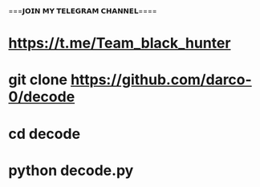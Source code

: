 ===𝗝𝗢𝗜𝗡 𝗠𝗬 𝗧𝗘𝗟𝗘𝗚𝗥𝗔𝗠 𝗖𝗛𝗔𝗡𝗡𝗘𝗟====
# https://t.me/Team_black_hunter

# git clone https://github.com/darco-0/decode
# cd decode
# python decode.py
